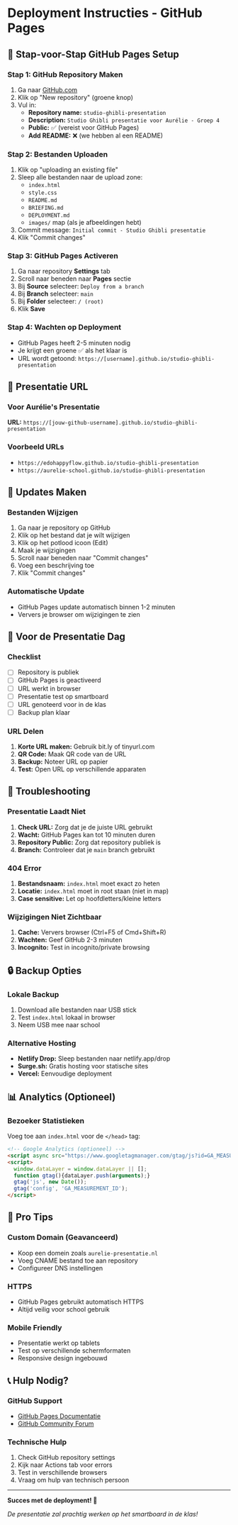 # Deployment Instructies - GitHub Pages

## 🚀 Stap-voor-Stap GitHub Pages Setup

### Stap 1: GitHub Repository Maken
1. Ga naar [GitHub.com](https://github.com)
2. Klik op "New repository" (groene knop)
3. Vul in:
   - **Repository name:** `studio-ghibli-presentation`
   - **Description:** `Studio Ghibli presentatie voor Aurélie - Groep 4`
   - **Public:** ✅ (vereist voor GitHub Pages)
   - **Add README:** ❌ (we hebben al een README)

### Stap 2: Bestanden Uploaden
1. Klik op "uploading an existing file"
2. Sleep alle bestanden naar de upload zone:
   - `index.html`
   - `style.css`
   - `README.md`
   - `BRIEFING.md`
   - `DEPLOYMENT.md`
   - `images/` map (als je afbeeldingen hebt)
3. Commit message: `Initial commit - Studio Ghibli presentatie`
4. Klik "Commit changes"

### Stap 3: GitHub Pages Activeren
1. Ga naar repository **Settings** tab
2. Scroll naar beneden naar **Pages** sectie
3. Bij **Source** selecteer: `Deploy from a branch`
4. Bij **Branch** selecteer: `main`
5. Bij **Folder** selecteer: `/ (root)`
6. Klik **Save**

### Stap 4: Wachten op Deployment
- GitHub Pages heeft 2-5 minuten nodig
- Je krijgt een groene ✅ als het klaar is
- URL wordt getoond: `https://[username].github.io/studio-ghibli-presentation`

## 📱 Presentatie URL

### Voor Aurélie's Presentatie
**URL:** `https://[jouw-github-username].github.io/studio-ghibli-presentation`

### Voorbeeld URLs
- `https://edohappyflow.github.io/studio-ghibli-presentation`
- `https://aurelie-school.github.io/studio-ghibli-presentation`

## 🔧 Updates Maken

### Bestanden Wijzigen
1. Ga naar je repository op GitHub
2. Klik op het bestand dat je wilt wijzigen
3. Klik op het potlood icoon (Edit)
4. Maak je wijzigingen
5. Scroll naar beneden naar "Commit changes"
6. Voeg een beschrijving toe
7. Klik "Commit changes"

### Automatische Update
- GitHub Pages update automatisch binnen 1-2 minuten
- Ververs je browser om wijzigingen te zien

## 🎯 Voor de Presentatie Dag

### Checklist
- [ ] Repository is publiek
- [ ] GitHub Pages is geactiveerd
- [ ] URL werkt in browser
- [ ] Presentatie test op smartboard
- [ ] URL genoteerd voor in de klas
- [ ] Backup plan klaar

### URL Delen
1. **Korte URL maken:** Gebruik bit.ly of tinyurl.com
2. **QR Code:** Maak QR code van de URL
3. **Backup:** Noteer URL op papier
4. **Test:** Open URL op verschillende apparaten

## 🐛 Troubleshooting

### Presentatie Laadt Niet
1. **Check URL:** Zorg dat je de juiste URL gebruikt
2. **Wacht:** GitHub Pages kan tot 10 minuten duren
3. **Repository Public:** Zorg dat repository publiek is
4. **Branch:** Controleer dat je `main` branch gebruikt

### 404 Error
1. **Bestandsnaam:** `index.html` moet exact zo heten
2. **Locatie:** `index.html` moet in root staan (niet in map)
3. **Case sensitive:** Let op hoofdletters/kleine letters

### Wijzigingen Niet Zichtbaar
1. **Cache:** Ververs browser (Ctrl+F5 of Cmd+Shift+R)
2. **Wachten:** Geef GitHub 2-3 minuten
3. **Incognito:** Test in incognito/private browsing

## 🔒 Backup Opties

### Lokale Backup
1. Download alle bestanden naar USB stick
2. Test `index.html` lokaal in browser
3. Neem USB mee naar school

### Alternative Hosting
- **Netlify Drop:** Sleep bestanden naar netlify.app/drop
- **Surge.sh:** Gratis hosting voor statische sites
- **Vercel:** Eenvoudige deployment

## 📊 Analytics (Optioneel)

### Bezoeker Statistieken
Voeg toe aan `index.html` voor de `</head>` tag:

```html
<!-- Google Analytics (optioneel) -->
<script async src="https://www.googletagmanager.com/gtag/js?id=GA_MEASUREMENT_ID"></script>
<script>
  window.dataLayer = window.dataLayer || [];
  function gtag(){dataLayer.push(arguments);}
  gtag('js', new Date());
  gtag('config', 'GA_MEASUREMENT_ID');
</script>
```

## 🌟 Pro Tips

### Custom Domain (Geavanceerd)
- Koop een domein zoals `aurelie-presentatie.nl`
- Voeg CNAME bestand toe aan repository
- Configureer DNS instellingen

### HTTPS
- GitHub Pages gebruikt automatisch HTTPS
- Altijd veilig voor school gebruik

### Mobile Friendly
- Presentatie werkt op tablets
- Test op verschillende schermformaten
- Responsive design ingebouwd

## 📞 Hulp Nodig?

### GitHub Support
- [GitHub Pages Documentatie](https://docs.github.com/en/pages)
- [GitHub Community Forum](https://github.community)

### Technische Hulp
1. Check GitHub repository settings
2. Kijk naar Actions tab voor errors
3. Test in verschillende browsers
4. Vraag om hulp van technisch persoon

---

**Succes met de deployment! 🚀**

*De presentatie zal prachtig werken op het smartboard in de klas!*
